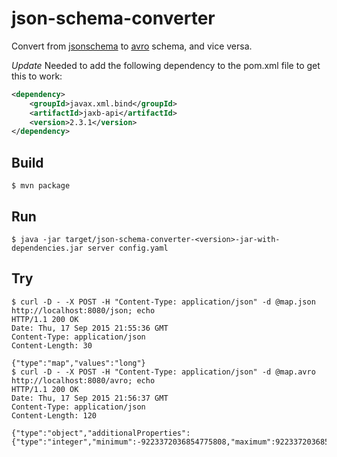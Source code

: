 json-schema-converter
=====================

Convert from [jsonschema](http://json-schema.org/) to [avro](http://avro.apache.org)
schema, and vice versa.

*Update*
Needed to add the following dependency to the pom.xml file to get this to work:

```xml
<dependency>
    <groupId>javax.xml.bind</groupId>
    <artifactId>jaxb-api</artifactId>
    <version>2.3.1</version>
</dependency>
```

Build
-----
    $ mvn package

Run
---
    $ java -jar target/json-schema-converter-<version>-jar-with-dependencies.jar server config.yaml


Try
---
    $ curl -D - -X POST -H "Content-Type: application/json" -d @map.json http://localhost:8080/json; echo
    HTTP/1.1 200 OK
    Date: Thu, 17 Sep 2015 21:55:36 GMT
    Content-Type: application/json
    Content-Length: 30

    {"type":"map","values":"long"}
    $ curl -D - -X POST -H "Content-Type: application/json" -d @map.avro http://localhost:8080/avro; echo
    HTTP/1.1 200 OK
    Date: Thu, 17 Sep 2015 21:56:37 GMT
    Content-Type: application/json
    Content-Length: 120

    {"type":"object","additionalProperties":{"type":"integer","minimum":-9223372036854775808,"maximum":9223372036854775807}}

